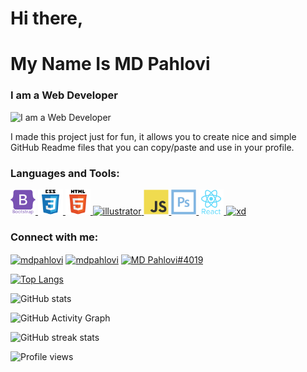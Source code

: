 # Hi there,
# My Name Is MD Pahlovi
### I am a Web Developer
![I am a Web Developer](https://media-exp2.licdn.com/dms/image/C4D16AQHPlcTExlAZCw/profile-displaybackgroundimage-shrink_350_1400/0/1656526144897?e=1661990400&v=beta&t=xCme1Sa3_QU_1azD2M1nD2pNZysjxYVc8vGWGuzqBZo)

I made this project just for fun, it allows you to create nice and simple GitHub Readme files that you can copy/paste and use in your profile.

<h3 align="left">Languages and Tools:</h3>
<p align="left"> <a href="https://getbootstrap.com" target="_blank" rel="noreferrer"> <img src="https://raw.githubusercontent.com/devicons/devicon/master/icons/bootstrap/bootstrap-plain-wordmark.svg" alt="bootstrap" width="40" height="40"/> </a> <a href="https://www.w3schools.com/css/" target="_blank" rel="noreferrer"> <img src="https://raw.githubusercontent.com/devicons/devicon/master/icons/css3/css3-original-wordmark.svg" alt="css3" width="40" height="40"/> </a> <a href="https://www.w3.org/html/" target="_blank" rel="noreferrer"> <img src="https://raw.githubusercontent.com/devicons/devicon/master/icons/html5/html5-original-wordmark.svg" alt="html5" width="40" height="40"/> </a> <a href="https://www.adobe.com/in/products/illustrator.html" target="_blank" rel="noreferrer"> <img src="https://www.vectorlogo.zone/logos/adobe_illustrator/adobe_illustrator-icon.svg" alt="illustrator" width="40" height="40"/> </a> <a href="https://developer.mozilla.org/en-US/docs/Web/JavaScript" target="_blank" rel="noreferrer"> <img src="https://raw.githubusercontent.com/devicons/devicon/master/icons/javascript/javascript-original.svg" alt="javascript" width="40" height="40"/> </a> <a href="https://www.photoshop.com/en" target="_blank" rel="noreferrer"> <img src="https://raw.githubusercontent.com/devicons/devicon/master/icons/photoshop/photoshop-line.svg" alt="photoshop" width="40" height="40"/> </a> <a href="https://reactjs.org/" target="_blank" rel="noreferrer"> <img src="https://raw.githubusercontent.com/devicons/devicon/master/icons/react/react-original-wordmark.svg" alt="react" width="40" height="40"/> </a> <a href="https://www.adobe.com/products/xd.html" target="_blank" rel="noreferrer"> <img src="https://cdn.worldvectorlogo.com/logos/adobe-xd.svg" alt="xd" width="40" height="40"/> </a> </p>

<h3 align="left">Connect with me:</h3>
<p align="left">
<a href="https://linkedin.com/in/mdpahlovi/" target="blank"><img align="center" src="https://raw.githubusercontent.com/rahuldkjain/github-profile-readme-generator/master/src/images/icons/Social/linked-in-alt.svg" alt="mdpahlovi" height="30" width="40" /></a>
<a href="https://fb.com/mdpahlovi/" target="blank"><img align="center" src="https://raw.githubusercontent.com/rahuldkjain/github-profile-readme-generator/master/src/images/icons/Social/facebook.svg" alt="mdpahlovi" height="30" width="40" /></a>
<a href="https://discord.gg/MD Pahlovi#4019/" target="blank"><img align="center" src="https://raw.githubusercontent.com/rahuldkjain/github-profile-readme-generator/master/src/images/icons/Social/discord.svg" alt="MD Pahlovi#4019" height="30" width="40" /></a>
</p>

[![Top Langs](https://github-readme-stats.vercel.app/api/top-langs/?username=mdpahlovi)](https://github.com/anuraghazra/github-readme-stats)

![GitHub stats](https://github-readme-stats.vercel.app/api?username=mdpahlovi&show_icons=true&count_private=true)  

![GitHub Activity Graph](https://activity-graph.herokuapp.com/graph?username=mdpahlovi)  

![GitHub streak stats](https://github-readme-streak-stats.herokuapp.com/?user=mdpahlovi)  

![Profile views](https://gpvc.arturio.dev/mdpahlovi)  
